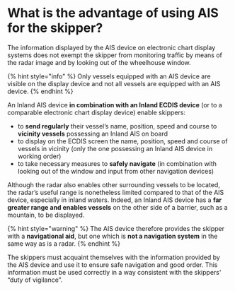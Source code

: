 # What is the advantage of using AIS for the skipper?

The information displayed by the AIS device on electronic chart display systems does not exempt the skipper from monitoring traffic by means of the radar image and by looking out of the wheelhouse window.

{% hint style="info" %}
Only vessels equipped with an AIS device are visible on the display device and not all vessels are equipped with an AIS device.
{% endhint %}

An Inland AIS device **in combination with an Inland ECDIS device** \(or to a comparable electronic chart display device\) enable skippers:

* to **send regularly** their vessel’s name, position, speed and course to **vicinity vessels** possessing an Inland AIS on board
* to display on the ECDIS screen the name, position, speed and course of vessels in vicinity \(only the one possessing an Inland AIS device in working order\)
* to take necessary measures to **safely navigate** \(in combination with looking out of the window and input from other navigation devices\)

Although the radar also enables other surrounding vessels to be located, the radar’s useful range is nonetheless limited compared to that of the AIS device, especially in inland waters. Indeed, an Inland AIS device has a **far greater range and enables vessels** on the other side of a barrier, such as a mountain, to be displayed.

{% hint style="warning" %}
The AIS device therefore provides the skipper with a **navigational aid**, but one which is **not a navigation system** in the same way as is a radar.
{% endhint %}

The skippers must acquaint themselves with the information provided by the AIS device and use it to ensure safe navigation and good order. This information must be used correctly  in a way consistent with the skippers' “duty of vigilance”.

